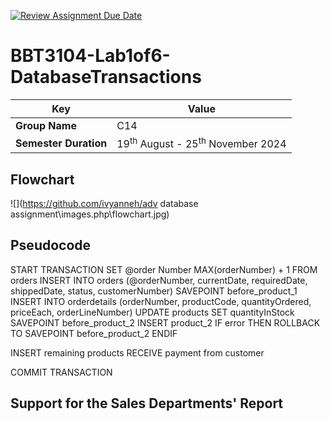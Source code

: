 [![Review Assignment Due Date](https://classroom.github.com/assets/deadline-readme-button-22041afd0340ce965d47ae6ef1cefeee28c7c493a6346c4f15d667ab976d596c.svg)](https://classroom.github.com/a/r-tQZu0l)
# BBT3104-Lab1of6-DatabaseTransactions


| **Key**                                                               | Value                                                                                                                                                                              |
|---------------|---------------------------------------------------------|
| **Group Name**                                                               | C14 |
| **Semester Duration**                                                 | 19<sup>th</sup> August - 25<sup>th</sup> November 2024                                                                                                                       |

## Flowchart


![](https://github.com/ivyanneh/adv database assignment\images.php\flowchart.jpg) 
## Pseudocode
<p>
START TRANSACTION
SET @order Number MAX(orderNumber) + 1 FROM orders
INSERT INTO orders (@orderNumber, currentDate, requiredDate, shippedDate, status, customerNumber) SAVEPOINT before_product_1
INSERT INTO orderdetails (orderNumber, productCode, quantityOrdered, priceEach, orderLineNumber) UPDATE products SET quantityInStock
SAVEPOINT before_product_2
INSERT product_2
IF error THEN
ROLLBACK TO SAVEPOINT before_product_2
ENDIF

INSERT remaining products
RECEIVE payment from customer

COMMIT TRANSACTION
</p>


## Support for the Sales Departments' Report
